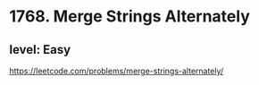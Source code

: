 # 1768. Merge Strings Alternately
## level: Easy

https://leetcode.com/problems/merge-strings-alternately/
